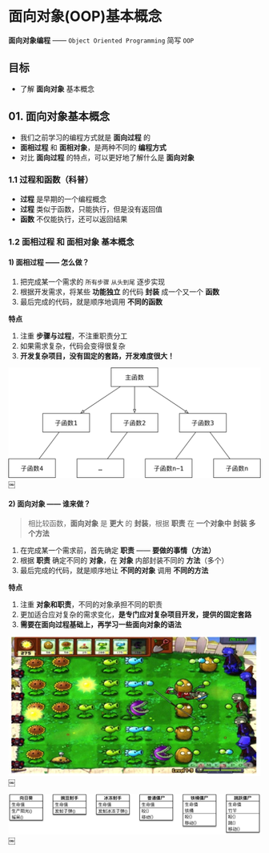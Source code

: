 # 面向对象(OOP)基本概念

**面向对象编程** —— `Object Oriented Programming` 简写 `OOP`

## 目标

*   了解 **面向对象** 基本概念

## 01. 面向对象基本概念

*   我们之前学习的编程方式就是 **面向过程** 的
*   **面相过程** 和 **面相对象**，是两种不同的 **编程方式**
*   对比 **面向过程** 的特点，可以更好地了解什么是 **面向对象**

### 1.1 过程和函数（科普）

*   **过程** 是早期的一个编程概念
*   **过程** 类似于函数，只能执行，但是没有返回值
*   **函数** 不仅能执行，还可以返回结果

### 1.2 面相过程 和 面相对象 基本概念

#### 1) **面相过程** —— **怎么做**？

1.  把完成某一个需求的 `所有步骤` `从头到尾` 逐步实现
2.  根据开发需求，将某些 **功能独立** 的代码 **封装** 成一个又一个 **函数**
3.  最后完成的代码，就是顺序地调用 **不同的函数**

**特点**

1.  注重 **步骤与过程**，不注重职责分工
2.  如果需求复杂，代码会变得很复杂
3.  **开发复杂项目，没有固定的套路，开发难度很大！**

![001_面向过程](media/15005969256819/001_%E9%9D%A2%E5%90%91%E8%BF%87%E7%A8%8B.png)￼

#### 2) **面向对象** —— **谁来做**？

> 相比较函数，**面向对象** 是 **更大** 的 **封装**，根据 **职责** 在 **一个对象中 封装 多个方法**

1.  在完成某一个需求前，首先确定 **职责** —— **要做的事情（方法）**
2.  根据 **职责** 确定不同的 **对象**，在 **对象** 内部封装不同的 **方法**（多个）
3.  最后完成的代码，就是顺序地让 **不同的对象** 调用 **不同的方法**

**特点**

1.  注重 **对象和职责**，不同的对象承担不同的职责
2.  更加适合应对复杂的需求变化，**是专门应对复杂项目开发，提供的固定套路**
3.  **需要在面向过程基础上，再学习一些面向对象的语法**

![001_植物大战僵尸](media/15005969256819/001_%E6%A4%8D%E7%89%A9%E5%A4%A7%E6%88%98%E5%83%B5%E5%B0%B8.png)￼

![001_植物大战僵尸类图](media/15005969256819/001_%E6%A4%8D%E7%89%A9%E5%A4%A7%E6%88%98%E5%83%B5%E5%B0%B8%E7%B1%BB%E5%9B%BE.png)￼
